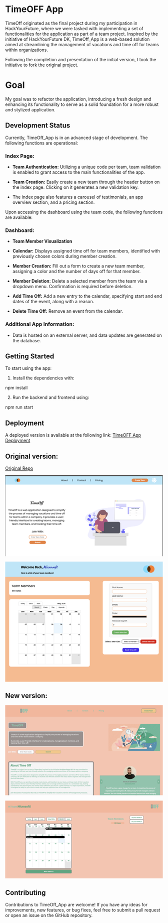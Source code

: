 # TimeOFF App

TimeOff originated as the final project during my participation in HackYourFuture, where we were tasked with implementing a set of functionalities for the application as part of a team project. Inspired by the initiative of HackYourFuture DK, TimeOff_App is a web-based solution aimed at streamlining the management of vacations and time off for teams within organizations. 

Following the completion and presentation of the initial version, I took the initiative to fork the original project. 

# Goal
My goal was to refactor the application, introducing a fresh design and enhancing its functionality to serve as a solid foundation for a more robust and stylized application.

## Development Status

Currently, TimeOff_App is in an advanced stage of development. The following functions are operational:

### Index Page:
- **Team Authentication:** Utilizing a unique code per team, team validation is enabled to grant access to the main functionalities of the app.
  
- **Team Creation:** Easily create a new team through the header button on the index page. Clicking on it generates a new validation key.

- The index page also features a carousel of testimonials, an app overview section, and a pricing section.

Upon accessing the dashboard using the team code, the following functions are available:

### Dashboard:
- **Team Member Visualization**
- **Calendar:** Displays assigned time off for team members, identified with previously chosen colors during member creation.
  
- **Member Creation:** Fill out a form to create a new team member, assigning a color and the number of days off for that member.
  
- **Member Deletion:** Delete a selected member from the team via a dropdown menu. Confirmation is required before deletion.
  
- **Add Time Off:** Add a new entry to the calendar, specifying start and end dates of the event, along with a reason.
  
- **Delete Time Off:** Remove an event from the calendar.

### Additional App Information:

- Data is hosted on an external server, and data updates are generated on the database.

## Getting Started

To start using the app:

1. Install the dependencies with:

npm install 

2. Run the backend and frontend  using:

npm run start


## Deployment

A deployed version is available at the following link: [TimeOFF App Deployment](https://time-off-nu.vercel.app/)


## Original version:

[Original Repo](https://github.com/HackYourFuture-CPH/team26-TimeOff_App)


![Forked version](oldVersion.png)


![Forked dashboard version](oldDashboard.png)

## New version:

![New version](newVersion.png)


![New Dashboard](newDashboard.png)


## Contributing

Contributions to TimeOff_App are welcome! If you have any ideas for improvements, new features, or bug fixes, feel free to submit a pull request or open an issue on the GitHub repository.
